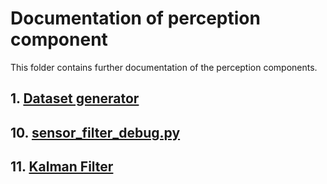 # Documentation of perception component

This folder contains further documentation of the perception components.

## 1. [Dataset generator](./01_dataset_generator.md)

## 10. [sensor_filter_debug.py](./10_sensor_filter_debug.md)

## 11. [Kalman Filter](./11_kalman_filter.md)
